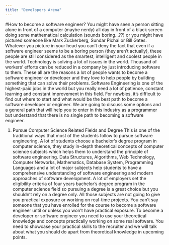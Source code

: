 ```yaml
---
title: "Developers Arena"
---
```


#How to become a software engineer?
You might have seen a person sitting alone in front of a computer (maybe nerdy) all day in front of a black screen doing some mathematical calculation (sounds boring…??) or you might have pictured someone like Mark Zuckerberg, Sundar Pichai or Bill Gates. 
Whatever you picture in your head you can’t deny the fact that even if a software engineer seems to be a boring person (they aren’t actually), these people are still considered as the smartest, intelligent and coolest people in the world. 
Technology is solving a lot of issues in the world. Thousand of workers’ efforts can be reduced in a company by just introducing software to them. These all are the reasons a lot of people wants to become a software engineer or developer and they love to help people by building something that can solve their problems. 
Software Engineering is one of the highest-paid jobs in the world but you really need a lot of patience, constant learning and constant improvement in this field. 
For newbies, it’s difficult to find out where to start and what would be the best path to become a software developer or engineer. 
We are going to discuss some options and a general path that will help you to enter in this industry as a programmer but understand that there is no single path to becoming a software engineer. 
1. Pursue Computer Science Related Fields and Degree
This is one of the traditional ways that most of the students follow to pursue software engineering. A lot of students choose a bachelor’s degree program in computer science, 
they study in-depth theoretical concepts of computer science subjects which helps them to understand the principle of software engineering. 
Data Structures, Algorithms, Web Technology, Computer Networks, Mathematics, Database System, Programming Languages and a lot of major subjects help students to have a comprehensive understanding of software engineering and modern approaches of software development. 
A lot of employers set the eligibility criteria of four years bachelor’s degree program in the computer science field so pursuing a degree is a great choice but you shouldn’t rely on a degree only. 
All those subjects are not going to give you practical exposure or working on real-time projects. 
You can’t say someone that you have enrolled for the course to become a software engineer until or unless you won’t have practical exposure. 
To become a developer or software engineer you need to use your theoretical knowledge and concepts practically working on some real software. 
You need to showcase your practical skills to the recruiter and we will talk about what you should do apart from theoretical knowledge in upcoming points. 
